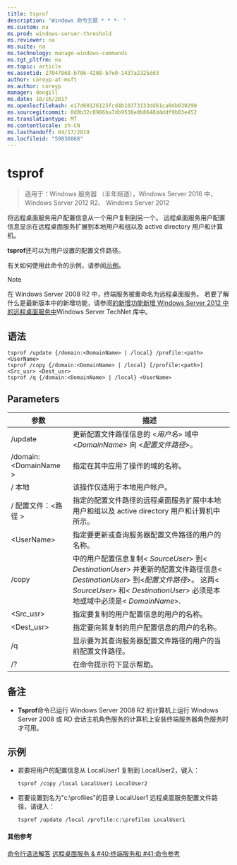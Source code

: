 ```yaml
---
title: tsprof
description: 'Windows 命令主题 * * *- '
ms.custom: na
ms.prod: windows-server-threshold
ms.reviewer: na
ms.suite: na
ms.technology: manage-windows-commands
ms.tgt_pltfrm: na
ms.topic: article
ms.assetid: 27047868-b706-4208-b7e0-1437a2325dd3
author: coreyp-at-msft
ms.author: coreyp
manager: dongill
ms.date: 10/16/2017
ms.openlocfilehash: e17d60126125fcd4b10373133dd61ca0db030290
ms.sourcegitcommit: 0d0b32c8986ba7db9536e0b8648d4ddf9b03e452
ms.translationtype: MT
ms.contentlocale: zh-CN
ms.lasthandoff: 04/17/2019
ms.locfileid: "59836068"
---
```

# <a name="tsprof"></a>tsprof

>适用于：Windows 服务器 （半年频道），Windows Server 2016 中，Windows Server 2012 R2、 Windows Server 2012

将远程桌面服务用户配置信息从一个用户复制到另一个。
远程桌面服务用户配置信息显示在远程桌面服务扩展到本地用户和组以及 active directory 用户和计算机。

**tsprof**还可以为用户设置的配置文件路径。

有关如何使用此命令的示例，请参阅[示例](#BKMK_examples)。

> [!NOTE]
> 在 Windows Server 2008 R2 中，终端服务被重命名为远程桌面服务。 若要了解什么是最新版本中的新增功能，请参阅[的新增功能新增 Windows Server 2012 中的远程桌面服务中](https://technet.microsoft.com/library/hh831527)Windows Server TechNet 库中。

## <a name="syntax"></a>语法
```
tsprof /update {/domain:<DomainName> | /local} /profile:<path> <UserName>
tsprof /copy {/domain:<DomainName> | /local} [/profile:<path>] <Src_usr> <Dest_usr>
tsprof /q {/domain:<DomainName> | /local} <UserName>
```

## <a name="parameters"></a>Parameters
|参数|描述|
|-------|--------|
|/update|更新配置文件路径信息的 <*用户名*> 域中 <*DomainName*> 向 <*配置文件路径*>。|
|/domain:\<DomainName >|指定在其中应用了操作的域的名称。|
|/ 本地|该操作仅适用于本地用户帐户。|
|/ 配置文件：\<路径 >|指定的配置文件路径的远程桌面服务扩展中本地用户和组以及 active directory 用户和计算机中所示。|
|\<UserName>|指定要更新或查询服务器配置文件路径的用户的名称。|
|/copy|中的用户配置信息复制\< *SourceUser*> 到\< *DestinationUser*> 并更新的配置文件路径信息\< *DestinationUser*> 到\<*配置文件路径*>。 这两\< *SourceUser*> 和\< *DestinationUser*> 必须是本地或域中必须是\< *DomainName*>.|
|\<Src_usr>|指定要复制的用户配置信息的用户的名称。|
|\<Dest_usr>|指定要向其复制的用户配置信息的用户的名称。|
|/q|显示要为其查询服务器配置文件路径的用户的当前配置文件路径。|
|/?|在命令提示符下显示帮助。|

## <a name="remarks"></a>备注
-   **Tsprof**命令已运行 Windows Server 2008 R2 的计算机上运行 Windows Server 2008 或 RD 会话主机角色服务的计算机上安装终端服务器角色服务时才可用。

## <a name="BKMK_examples"></a>示例
-   若要将用户的配置信息从 LocalUser1 复制到 LocalUser2，键入：
    ```
    tsprof /copy /local LocalUser1 LocalUser2
    ```
-   若要设置到名为"c:\profiles"的目录 LocalUser1 远程桌面服务配置文件路径，请键入：
    ```
    tsprof /update /local /profile:c:\profiles LocalUser1
    ```

#### <a name="additional-references"></a>其他参考
[命令行语法解答](command-line-syntax-key.md)
[远程桌面服务 & #40;终端服务和 #41;命令参考](remote-desktop-services-terminal-services-command-reference.md)
